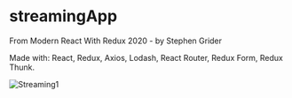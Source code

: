 # streamingApp
From Modern React With Redux 2020 - by Stephen Grider

Made with:
React, Redux, Axios, Lodash, React Router, Redux Form, Redux Thunk.

![Streaming1](https://user-images.githubusercontent.com/66824231/110936305-99f78c80-8328-11eb-9109-0d385a10704d.jpg)


